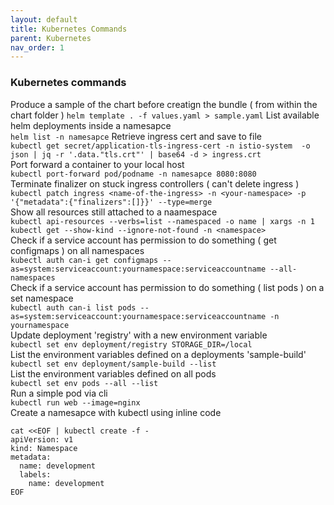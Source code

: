 ```yaml
---
layout: default
title: Kubernetes Commands
parent: Kubernetes
nav_order: 1
---
```

### Kubernetes commands

Produce a sample of the chart before creatign the bundle ( from within the chart folder )
```helm template . -f values.yaml > sample.yaml```
List available helm deployments inside a namesapce  
```helm list -n namesapce```
Retrieve ingress cert and save to file   
```kubectl get secret/application-tls-ingress-cert -n istio-system  -o json | jq -r '.data."tls.crt"' | base64 -d > ingress.crt```   
Port forward a container to your local host     
```kubectl port-forward pod/podname -n namesapce 8080:8080 ```   
Terminate finalizer on stuck ingress controllers ( can't delete ingress )   
```kubectl patch ingress <name-of-the-ingress> -n <your-namespace> -p '{"metadata":{"finalizers":[]}}' --type=merge```     
Show all resources still attached to a naamespace   
```kubectl api-resources --verbs=list --namespaced -o name | xargs -n 1 kubectl get --show-kind --ignore-not-found -n <namespace>```   
Check if a service account has permission to do something ( get configmaps ) on all namespaces    
```kubectl auth can-i get configmaps --as=system:serviceaccount:yournamespace:serviceaccountname --all-namespaces```   
Check if a service account has permission to do something ( list pods ) on a set namespace   
```kubectl auth can-i list pods --as=system:serviceaccount:yournamespace:serviceaccountname -n yournamespace```   
Update deployment 'registry' with a new environment variable    
```kubectl set env deployment/registry STORAGE_DIR=/local```    
List the environment variables defined on a deployments 'sample-build'    
```kubectl set env deployment/sample-build --list```   
List the environment variables defined on all pods   
```kubectl set env pods --all --list```    
Run a simple pod via cli   
```kubectl run web --image=nginx```   
Create a namesapce with kubectl using inline code   
```
cat <<EOF | kubectl create -f -
apiVersion: v1
kind: Namespace
metadata:
  name: development
  labels:
    name: development
EOF
```   
